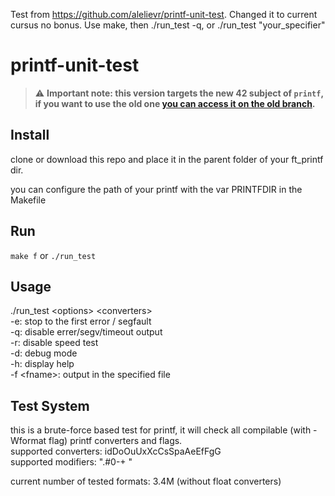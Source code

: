Test from https://github.com/alelievr/printf-unit-test. Changed it to current cursus no bonus. Use make, then ./run_test -q, or ./run_test "your_specifier"

# printf-unit-test

> :warning: **Important note: this version targets the new 42 subject of `printf`, if you want to use the old one [you can access it on the old branch](https://github.com/alelievr/printf-unit-test/tree/old).**

## Install

clone or download this repo and place it in the parent folder of your ft_printf dir.

you can configure the path of your printf with the var PRINTFDIR in the Makefile

## Run

`make f` or `./run_test`

## Usage
./run_test \<options> \<converters>  
  -e: stop to the first error / segfault  
  -q: disable errer/segv/timeout output  
  -r: disable speed test  
  -d: debug mode  
  -h: display help  
  -f \<fname>: output in the specified file  

## Test System

this is a brute-force based test for printf, it will check all compilable (with -Wformat flag) printf converters and flags.  
supported converters: idDoOuUxXcCsSpaAeEfFgG  
supported modifiers: ".#0-+ "  

current number of tested formats: 3.4M (without float converters)

